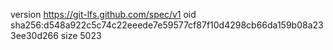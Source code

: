 version https://git-lfs.github.com/spec/v1
oid sha256:d548a922c5c74c22eeede7e59577cf87f10d4298cb66da159b08a233ee30d266
size 5023
